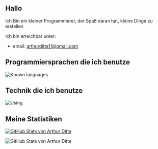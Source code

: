 ## Hallo

Ich Bin ein kleiner Programmierer, der Spaß daran hat, kleine Dinge zu erstellen

Ich bin erreichbar unter: 

- email: arthurditte11@gmail.com


## Programmiersprachen die ich benutze
![Known languages](https://skillicons.dev/icons?i=python,typescript,js,html,css,cs,bash&perline=10)

## Technik die ich benutze
![Using](https://skillicons.dev/icons?i=linux,vscode,idea,github,git,gradle,vercel,postgres,sqlite,ps&perline=10)



## Meine Statistiken
[![GitHub Stats von Arthur Ditte](https://github-readme-stats.vercel.app/api?username=RestytheCake)](https://github.com/Arthur-Ditte)

![GitHub Stats von Arthur Ditte](https://github-readme-stats.vercel.app/api?username=Arthur-Ditte&show_icons=true&theme=tokyonight)


